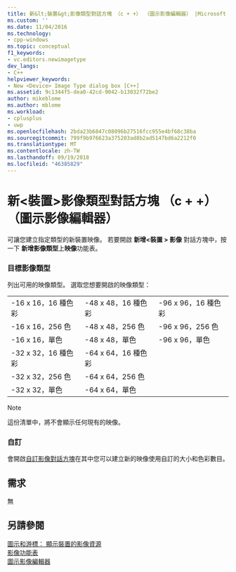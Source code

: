 ```yaml
---
title: 新&lt;裝置&gt;影像類型對話方塊 （c + +） （圖示影像編輯器） |Microsoft Docs
ms.custom: ''
ms.date: 11/04/2016
ms.technology:
- cpp-windows
ms.topic: conceptual
f1_keywords:
- vc.editors.newimagetype
dev_langs:
- C++
helpviewer_keywords:
- New <Device> Image Type dialog box [C++]
ms.assetid: 9c1344f5-dea0-42cd-9042-b13032f72be2
author: mikeblome
ms.author: mblome
ms.workload:
- cplusplus
- uwp
ms.openlocfilehash: 2bda23b6847c08096b27516fcc955e4bf68c38ba
ms.sourcegitcommit: 799f9b976623a375203ad8b2ad5147bd6a2212f0
ms.translationtype: MT
ms.contentlocale: zh-TW
ms.lasthandoff: 09/19/2018
ms.locfileid: "46385829"
---
```

# <a name="new-ltdevicegt-image-type-dialog-box-c-image-editor-for-icons"></a>新&lt;裝置&gt;影像類型對話方塊 （c + +） （圖示影像編輯器）

可讓您建立指定類型的新裝置映像。 若要開啟 **新增\<裝置 > 影像** 對話方塊中，按一下 **新增影像類型**上**映像**功能表。

### <a name="target-image-type"></a>目標影像類型

列出可用的映像類型。 選取您想要開啟的映像類型：

||||
|-|-|-|
|-16 x 16，16 種色彩|-48 x 48，16 種色彩|-96 x 96，16 種色彩|
|-16 x 16，256 色|-48 x 48，256 色|-96 x 96，256 色|
|-16 x 16，單色|-48 x 48，單色|-96 x 96，單色|
|-32 x 32，16 種色彩|-64 x 64，16 種色彩||
|-32 x 32，256 色|-64 x 64，256 色||
|-32 x 32，單色|-64 x 64，單色||

> [!NOTE]
> 這份清單中，將不會顯示任何現有的映像。

### <a name="custom"></a>自訂

會開啟[自訂影像對話方塊](custom-image-dialog-box-image-editor-for-icons.md)在其中您可以建立新的映像使用自訂的大小和色彩數目。

## <a name="requirements"></a>需求

無

## <a name="see-also"></a>另請參閱

[圖示和游標： 顯示裝置的影像資源](../windows/icons-and-cursors-image-resources-for-display-devices-image-editor-for-icons.md)<br/>
[影像功能表](../windows/image-menu-image-editor-for-icons.md)<br/>
[圖示影像編輯器](../windows/image-editor-for-icons.md)